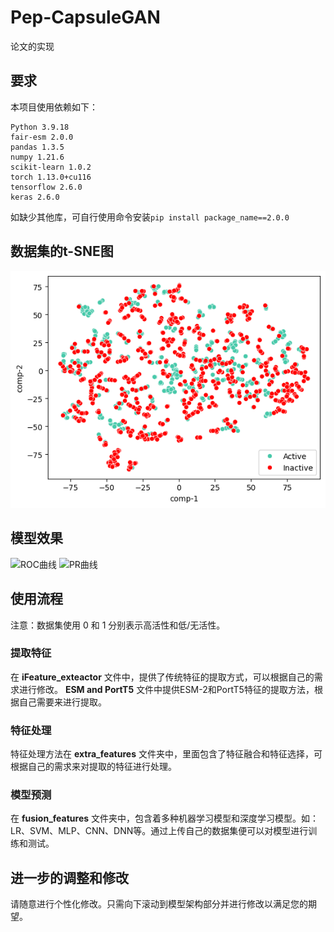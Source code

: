 # Pep-CapsuleGAN
论文的实现
## 要求
本项目使用依赖如下：
```
Python 3.9.18
fair-esm 2.0.0
pandas 1.3.5
numpy 1.21.6
scikit-learn 1.0.2
torch 1.13.0+cu116
tensorflow 2.6.0
keras 2.6.0
```
如缺少其他库，可自行使用命令安装`pip install package_name==2.0.0`
## 数据集的t-SNE图
![t-SNE图](https://github.com/Joker-A7/Pep-CapsuleGAN/blob/main/image/t-SNE.png)
## 模型效果
![ROC曲线](./image/Pep_PR_Ind)
![PR曲线](./image/Pep_PR_Ind)
## 使用流程
注意：数据集使用 0 和 1 分别表示高活性和低/无活性。  
### 提取特征
在 __iFeature_exteactor__ 文件中，提供了传统特征的提取方式，可以根据自己的需求进行修改。 __ESM and PortT5__ 文件中提供ESM-2和PortT5特征的提取方法，根据自己需要来进行提取。
### 特征处理
特征处理方法在 __extra_features__ 文件夹中，里面包含了特征融合和特征选择，可根据自己的需求来对提取的特征进行处理。
### 模型预测
在 __fusion_features__ 文件夹中，包含着多种机器学习模型和深度学习模型。如：LR、SVM、MLP、CNN、DNN等。通过上传自己的数据集便可以对模型进行训练和测试。
## 进一步的调整和修改
请随意进行个性化修改。只需向下滚动到模型架构部分并进行修改以满足您的期望。
